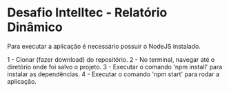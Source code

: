 # Desafio Intelltec - Relatório Dinâmico

Para executar a aplicação é necessário possuir o NodeJS instalado.

1 - Clonar (fazer download) do repositório.
2 - No terminal, navegar até o diretório onde foi salvo o projeto.
3 - Executar o comando 'npm install' para instalar as dependências.
4 - Executar o comando 'npm start' para rodar a aplicação.
